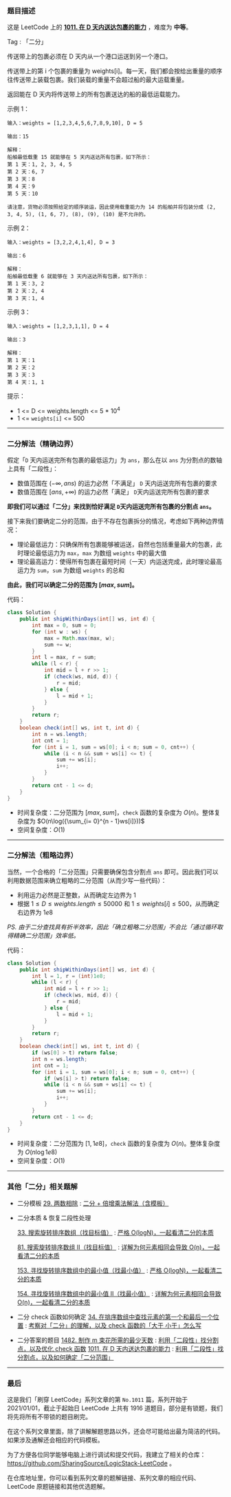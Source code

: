 ### 题目描述

这是 LeetCode 上的 **[1011. 在 D 天内送达包裹的能力](https://leetcode-cn.com/problems/capacity-to-ship-packages-within-d-days/solution/gong-shui-san-xie-li-yong-er-duan-xing-z-95zj/)** ，难度为 **中等**。

Tag : 「二分」




传送带上的包裹必须在 D 天内从一个港口运送到另一个港口。

传送带上的第 i 个包裹的重量为 weights[i]。每一天，我们都会按给出重量的顺序往传送带上装载包裹。我们装载的重量不会超过船的最大运载重量。

返回能在 D 天内将传送带上的所有包裹送达的船的最低运载能力。


示例 1：
```
输入：weights = [1,2,3,4,5,6,7,8,9,10], D = 5

输出：15

解释：
船舶最低载重 15 就能够在 5 天内送达所有包裹，如下所示：
第 1 天：1, 2, 3, 4, 5
第 2 天：6, 7
第 3 天：8
第 4 天：9
第 5 天：10

请注意，货物必须按照给定的顺序装运，因此使用载重能力为 14 的船舶并将包装分成 (2, 3, 4, 5), (1, 6, 7), (8), (9), (10) 是不允许的。 
```
示例 2：
```
输入：weights = [3,2,2,4,1,4], D = 3

输出：6

解释：
船舶最低载重 6 就能够在 3 天内送达所有包裹，如下所示：
第 1 天：3, 2
第 2 天：2, 4
第 3 天：1, 4
```
示例 3：
```
输入：weights = [1,2,3,1,1], D = 4

输出：3

解释：
第 1 天：1
第 2 天：2
第 3 天：3
第 4 天：1, 1
```

提示：
* 1 <= D <= weights.length <= 5 * $10^4$
* 1 <= `weights[i]` <= 500

---

### 二分解法（精确边界）

假定「`D` 天内运送完所有包裹的最低运力」为 `ans`，那么在以 `ans` 为分割点的数轴上具有「二段性」：
* 数值范围在 $(-\infty, ans)$ 的运力必然「不满足」 `D` 天内运送完所有包裹的要求
* 数值范围在 $[ans, +\infty)$ 的运力必然「满足」 `D`天内运送完所有包裹的要求

**即我们可以通过「二分」来找到恰好满足 `D`天内运送完所有包裹的分割点 `ans`。**

接下来我们要确定二分的范围，由于不存在包裹拆分的情况，考虑如下两种边界情况：
* 理论最低运力：只确保所有包裹能够被运送，自然也包括重量最大的包裹，此时理论最低运力为 `max`，`max` 为数组 `weights` 中的最大值
* 理论最高运力：使得所有包裹在最短时间（一天）内运送完成，此时理论最高运力为 `sum`，`sum` 为数组 `weights` 的总和

**由此，我们可以确定二分的范围为 $[max, sum]$。**

代码：
```Java []
class Solution {
    public int shipWithinDays(int[] ws, int d) {
        int max = 0, sum = 0;
        for (int w : ws) {
            max = Math.max(max, w);
            sum += w;
        }
        int l = max, r = sum;
        while (l < r) {
            int mid = l + r >> 1;
            if (check(ws, mid, d)) {
                r = mid;
            } else {
                l = mid + 1;
            }
        }
        return r;
    }
    boolean check(int[] ws, int t, int d) {
        int n = ws.length;
        int cnt = 1;
        for (int i = 1, sum = ws[0]; i < n; sum = 0, cnt++) {
            while (i < n && sum + ws[i] <= t) {
                sum += ws[i];
                i++;
            }
        }
        return cnt - 1 <= d;
    }
}
```
* 时间复杂度：二分范围为 $[max, sum]$，`check` 函数的复杂度为 $O(n)$。整体复杂度为 $O(n\log({\sum_{i= 0}^{n - 1}ws[i]}))$
* 空间复杂度：$O(1)$ 

---

### 二分解法（粗略边界）

当然，一个合格的「二分范围」只需要确保包含分割点 `ans` 即可。因此我们可以利用数据范围来确立粗略的二分范围（从而少写一些代码）：

* 利用运力必然是正整数，从而确定左边界为 $1$
* 根据 $1 \leqslant D \leqslant weights.length \leqslant 50000$ 和 $1 \leqslant weights[i] \leqslant 500$，从而确定右边界为 $1e8$

*PS. 由于二分查找具有折半效率，因此「确立粗略二分范围」不会比「通过循环取得精确二分范围」效率低。*

代码：
```Java []
class Solution {
    public int shipWithinDays(int[] ws, int d) {
        int l = 1, r = (int)1e8;
        while (l < r) {
            int mid = l + r >> 1;
            if (check(ws, mid, d)) {
                r = mid;
            } else {
                l = mid + 1;
            }
        }
        return r;
    }
    boolean check(int[] ws, int t, int d) {
        if (ws[0] > t) return false;
        int n = ws.length;
        int cnt = 1;
        for (int i = 1, sum = ws[0]; i < n; sum = 0, cnt++) {
            if (ws[i] > t) return false;
            while (i < n && sum + ws[i] <= t) {
                sum += ws[i];
                i++;
            }
        }
        return cnt - 1 <= d;
    }
}
```
* 时间复杂度：二分范围为 $[1, 1e8]$，`check` 函数的复杂度为 $O(n)$。整体复杂度为 $O(n\log{1e8})$
* 空间复杂度：$O(1)$ 

---

### 其他「二分」相关题解

* 二分模板
    [29. 两数相除](https://leetcode-cn.com/problems/divide-two-integers/) : [二分 + 倍增乘法解法（含模板）](https://leetcode-cn.com/problems/divide-two-integers/solution/shua-chuan-lc-er-fen-bei-zeng-cheng-fa-j-m73b/)

* 二分本质 & 恢复二段性处理

    [33. 搜索旋转排序数组（找目标值）](https://leetcode-cn.com/problems/search-in-rotated-sorted-array/) : [严格 O(logN)，一起看清二分的本质](https://leetcode-cn.com/problems/search-in-rotated-sorted-array/solution/shua-chuan-lc-yan-ge-ologn100yi-qi-kan-q-xifo/)

    [81. 搜索旋转排序数组 II（找目标值）](https://leetcode-cn.com/problems/search-in-rotated-sorted-array-ii/) : [详解为何元素相同会导致 O(n)，一起看清二分的本质](https://leetcode-cn.com/problems/search-in-rotated-sorted-array-ii/solution/gong-shui-san-xie-xiang-jie-wei-he-yuan-xtam4/)

    [153. 寻找旋转排序数组中的最小值（找最小值）](https://leetcode-cn.com/problems/find-minimum-in-rotated-sorted-array/) : [严格 O(logN)，一起看清二分的本质](https://leetcode-cn.com/problems/find-minimum-in-rotated-sorted-array/solution/gong-shui-san-xie-yan-ge-olognyi-qi-kan-6d969/)

    [154. 寻找旋转排序数组中的最小值 II（找最小值）](https://leetcode-cn.com/problems/find-minimum-in-rotated-sorted-array-ii/) : [详解为何元素相同会导致 O(n)，一起看清二分的本质](https://leetcode-cn.com/problems/find-minimum-in-rotated-sorted-array-ii/solution/gong-shui-san-xie-xiang-jie-wei-he-yuan-7xbty/)

* 二分 check 函数如何确定
    [34. 在排序数组中查找元素的第一个和最后一个位置](https://leetcode-cn.com/problems/find-first-and-last-position-of-element-in-sorted-array/) : [考察对「二分」的理解，以及 check 函数的「大于 小于」怎么写](https://leetcode-cn.com/problems/find-first-and-last-position-of-element-in-sorted-array/solution/gong-shui-san-xie-kao-cha-dui-er-fen-de-86bk0/)

* 二分答案的题目
    [1482. 制作 m 束花所需的最少天数](https://leetcode-cn.com/problems/minimum-number-of-days-to-make-m-bouquets/) : [利用「二段性」找分割点，以及优化 check 函数](https://leetcode-cn.com/problems/minimum-number-of-days-to-make-m-bouquets/solution/gong-shui-san-xie-li-yong-er-duan-xing-z-ysv4/)
    [1011. 在 D 天内送达包裹的能力](https://leetcode-cn.com/problems/capacity-to-ship-packages-within-d-days/) : [利用「二段性」找分割点，以及如何确定「二分范围」](https://leetcode-cn.com/problems/capacity-to-ship-packages-within-d-days/solution/gong-shui-san-xie-li-yong-er-duan-xing-z-95zj/)

---

### 最后

这是我们「刷穿 LeetCode」系列文章的第 `No.1011` 篇，系列开始于 2021/01/01，截止于起始日 LeetCode 上共有 1916 道题目，部分是有锁题，我们将先将所有不带锁的题目刷完。

在这个系列文章里面，除了讲解解题思路以外，还会尽可能给出最为简洁的代码。如果涉及通解还会相应的代码模板。

为了方便各位同学能够电脑上进行调试和提交代码，我建立了相关的仓库：https://github.com/SharingSource/LogicStack-LeetCode 。

在仓库地址里，你可以看到系列文章的题解链接、系列文章的相应代码、LeetCode 原题链接和其他优选题解。

